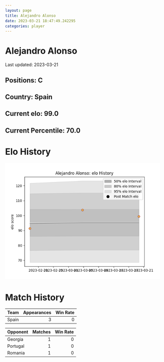 ```yaml
---  
layout: page  
title: Alejandro Alonso  
date: 2023-03-21 18:47:49.242295  
categories: player  
---
```

# Alejandro Alonso


Last updated: 2023-03-21
## Positions: C

## Country: Spain

## Current elo: 99.0

## Current Percentile: 70.0

# Elo History


![elo history](history_AlejandroAlonso.png)
# Match History


| Team   |   Appearances |   Win Rate |
|:-------|--------------:|-----------:|
| Spain  |             3 |          0 |

| Opponent   |   Matches |   Win Rate |
|:-----------|----------:|-----------:|
| Georgia    |         1 |          0 |
| Portugal   |         1 |          0 |
| Romania    |         1 |          0 |